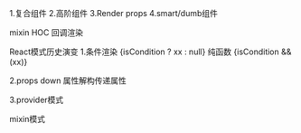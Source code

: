 1.复合组件
2.高阶组件
3.Render props
4.smart/dumb组件


mixin
HOC
回调渲染






React模式历史演变
1.条件渲染
{isCondition ? xx : null}
纯函数
{isCondition && (xx)}

2.props down
属性解构传递属性

3.provider模式



mixin模式

